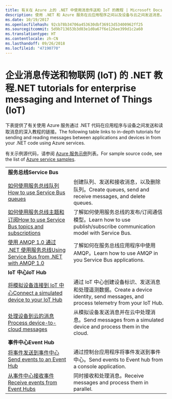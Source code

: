 ```yaml
---
title: 有关在 Azure 上的 .NET 中使用消息传送和 IoT 的教程 | Microsoft Docs
description: 使用 .NET 和 Azure 服务在云应用程序之间以及设备与云之间发送消息。
ms.date: 10/19/2017
ms.openlocfilehash: 92cb78b34706a453630dbf36913d53400962ff25
ms.sourcegitcommit: 5d9b713653b3d03e1d0a67f6e126ee399d1c2a60
ms.translationtype: HT
ms.contentlocale: zh-CN
ms.lasthandoff: 09/26/2018
ms.locfileid: "47190770"
---
```

# <a name="net-tutorials-for-enterprise-messaging-and-internet-of-things-iot"></a><span data-ttu-id="897f8-103">企业消息传送和物联网 (IoT) 的 .NET 教程</span><span class="sxs-lookup"><span data-stu-id="897f8-103">.NET tutorials for enterprise messaging and Internet of Things (IoT)</span></span>

<span data-ttu-id="897f8-104">下表提供了有关使用 Azure 服务通过 .NET 代码在应用程序与设备之间发送和读取消息的深入教程的链接。</span><span class="sxs-lookup"><span data-stu-id="897f8-104">The following table links to in-depth tutorials for sending and reading messages between applications and devices in from your .NET code using Azure services.</span></span>

<span data-ttu-id="897f8-105">有关示例源代码，请参阅 [Azure 服务示例](https://azure.microsoft.com/resources/samples/?platform=dotnet)列表。</span><span class="sxs-lookup"><span data-stu-id="897f8-105">For sample source code, see the list of [Azure service samples](https://azure.microsoft.com/resources/samples/?platform=dotnet).</span></span>


| | |
|---|---|
| <span data-ttu-id="897f8-106">**服务总线**</span><span class="sxs-lookup"><span data-stu-id="897f8-106">**Service Bus**</span></span> | |
| <span data-ttu-id="897f8-107">[如何使用服务总线队列][1]</span><span class="sxs-lookup"><span data-stu-id="897f8-107">[How to use Service Bus queues][1]</span></span> | <span data-ttu-id="897f8-108">创建队列、发送和接收消息，以及删除队列。</span><span class="sxs-lookup"><span data-stu-id="897f8-108">Create queues, send and receive messages, and delete queues.</span></span> | 
| <span data-ttu-id="897f8-109">[如何使用服务总线主题和订阅][2]</span><span class="sxs-lookup"><span data-stu-id="897f8-109">[How to use Service Bus topics and subscriptions][2]</span></span> | <span data-ttu-id="897f8-110">了解如何使用服务总线的发布/订阅通信模型。</span><span class="sxs-lookup"><span data-stu-id="897f8-110">Learn how to use publish/subscribe communication model with Service Bus.</span></span>
| <span data-ttu-id="897f8-111">[使用 AMQP 1.0 通过 .NET 使用服务总线][3]</span><span class="sxs-lookup"><span data-stu-id="897f8-111">[Using Service Bus from .NET with AMQP 1.0][3]</span></span> | <span data-ttu-id="897f8-112">了解如何在服务总线应用程序中使用 AMQP。</span><span class="sxs-lookup"><span data-stu-id="897f8-112">Learn how to use AMQP in you Service Bus applications.</span></span>
|<span data-ttu-id="897f8-113">**IoT 中心**</span><span class="sxs-lookup"><span data-stu-id="897f8-113">**IoT Hub**</span></span>|
| <span data-ttu-id="897f8-114">[将模拟设备连接到 IoT 中心][4]</span><span class="sxs-lookup"><span data-stu-id="897f8-114">[Connect a simulated device to your IoT Hub][4]</span></span> | <span data-ttu-id="897f8-115">通过 IoT 中心创建设备标识、发送消息和处理遥测数据。</span><span class="sxs-lookup"><span data-stu-id="897f8-115">Create a device identity, send messages, and process telemetry from your IoT Hub.</span></span> |   
| <span data-ttu-id="897f8-116">[处理设备到云的消息][5]</span><span class="sxs-lookup"><span data-stu-id="897f8-116">[Process device-to-cloud messages][5]</span></span> | <span data-ttu-id="897f8-117">从模拟设备发送消息并在云中处理消息。</span><span class="sxs-lookup"><span data-stu-id="897f8-117">Send messages from a simulated device and process them in the cloud.</span></span> |
|<span data-ttu-id="897f8-118">**事件中心**</span><span class="sxs-lookup"><span data-stu-id="897f8-118">**Event Hub**</span></span>|
| <span data-ttu-id="897f8-119">[将事件发送到事件中心][6]</span><span class="sxs-lookup"><span data-stu-id="897f8-119">[Send events to an Event Hub][6]</span></span> | <span data-ttu-id="897f8-120">通过控制台应用程序将事件发送到事件中心。</span><span class="sxs-lookup"><span data-stu-id="897f8-120">Send events to Event hub from a console application.</span></span>
| <span data-ttu-id="897f8-121">[从事件中心接收事件][7]</span><span class="sxs-lookup"><span data-stu-id="897f8-121">[Receive events from Event Hubs][7]</span></span> | <span data-ttu-id="897f8-122">同时接收和处理消息。</span><span class="sxs-lookup"><span data-stu-id="897f8-122">Receive messages and process them in parallel.</span></span>


[1]: /azure/service-bus-messaging/service-bus-dotnet-get-started-with-queues
[2]: /azure/service-bus-messaging/service-bus-dotnet-how-to-use-topics-subscriptions
[3]: /azure/service-bus-messaging/service-bus-amqp-dotnet
[4]: /azure/iot-hub/iot-hub-csharp-csharp-getstarted
[5]: /azure/iot-hub/iot-hub-csharp-csharp-process-d2c
[6]: /azure/event-hubs/event-hubs-dotnet-standard-getstarted-send
[7]: /azure/event-hubs/event-hubs-dotnet-standard-getstarted-receive-eph


